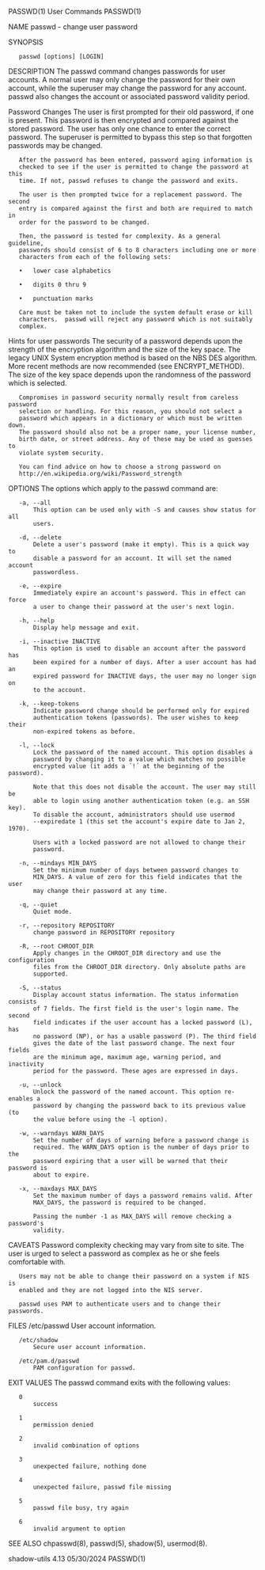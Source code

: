 PASSWD(1)                        User Commands                       PASSWD(1)

NAME
       passwd - change user password

SYNOPSIS

       passwd [options] [LOGIN]

DESCRIPTION
       The passwd command changes passwords for user accounts. A normal user
       may only change the password for their own account, while the superuser
       may change the password for any account.  passwd also changes the
       account or associated password validity period.

   Password Changes
       The user is first prompted for their old password, if one is present.
       This password is then encrypted and compared against the stored
       password. The user has only one chance to enter the correct password.
       The superuser is permitted to bypass this step so that forgotten
       passwords may be changed.

       After the password has been entered, password aging information is
       checked to see if the user is permitted to change the password at this
       time. If not, passwd refuses to change the password and exits.

       The user is then prompted twice for a replacement password. The second
       entry is compared against the first and both are required to match in
       order for the password to be changed.

       Then, the password is tested for complexity. As a general guideline,
       passwords should consist of 6 to 8 characters including one or more
       characters from each of the following sets:

       •   lower case alphabetics

       •   digits 0 thru 9

       •   punctuation marks

       Care must be taken not to include the system default erase or kill
       characters.  passwd will reject any password which is not suitably
       complex.

   Hints for user passwords
       The security of a password depends upon the strength of the encryption
       algorithm and the size of the key space. The legacy UNIX System
       encryption method is based on the NBS DES algorithm. More recent
       methods are now recommended (see ENCRYPT_METHOD). The size of the key
       space depends upon the randomness of the password which is selected.

       Compromises in password security normally result from careless password
       selection or handling. For this reason, you should not select a
       password which appears in a dictionary or which must be written down.
       The password should also not be a proper name, your license number,
       birth date, or street address. Any of these may be used as guesses to
       violate system security.

       You can find advice on how to choose a strong password on
       http://en.wikipedia.org/wiki/Password_strength

OPTIONS
       The options which apply to the passwd command are:

       -a, --all
           This option can be used only with -S and causes show status for all
           users.

       -d, --delete
           Delete a user's password (make it empty). This is a quick way to
           disable a password for an account. It will set the named account
           passwordless.

       -e, --expire
           Immediately expire an account's password. This in effect can force
           a user to change their password at the user's next login.

       -h, --help
           Display help message and exit.

       -i, --inactive INACTIVE
           This option is used to disable an account after the password has
           been expired for a number of days. After a user account has had an
           expired password for INACTIVE days, the user may no longer sign on
           to the account.

       -k, --keep-tokens
           Indicate password change should be performed only for expired
           authentication tokens (passwords). The user wishes to keep their
           non-expired tokens as before.

       -l, --lock
           Lock the password of the named account. This option disables a
           password by changing it to a value which matches no possible
           encrypted value (it adds a ´!´ at the beginning of the password).

           Note that this does not disable the account. The user may still be
           able to login using another authentication token (e.g. an SSH key).
           To disable the account, administrators should use usermod
           --expiredate 1 (this set the account's expire date to Jan 2, 1970).

           Users with a locked password are not allowed to change their
           password.

       -n, --mindays MIN_DAYS
           Set the minimum number of days between password changes to
           MIN_DAYS. A value of zero for this field indicates that the user
           may change their password at any time.

       -q, --quiet
           Quiet mode.

       -r, --repository REPOSITORY
           change password in REPOSITORY repository

       -R, --root CHROOT_DIR
           Apply changes in the CHROOT_DIR directory and use the configuration
           files from the CHROOT_DIR directory. Only absolute paths are
           supported.

       -S, --status
           Display account status information. The status information consists
           of 7 fields. The first field is the user's login name. The second
           field indicates if the user account has a locked password (L), has
           no password (NP), or has a usable password (P). The third field
           gives the date of the last password change. The next four fields
           are the minimum age, maximum age, warning period, and inactivity
           period for the password. These ages are expressed in days.

       -u, --unlock
           Unlock the password of the named account. This option re-enables a
           password by changing the password back to its previous value (to
           the value before using the -l option).

       -w, --warndays WARN_DAYS
           Set the number of days of warning before a password change is
           required. The WARN_DAYS option is the number of days prior to the
           password expiring that a user will be warned that their password is
           about to expire.

       -x, --maxdays MAX_DAYS
           Set the maximum number of days a password remains valid. After
           MAX_DAYS, the password is required to be changed.

           Passing the number -1 as MAX_DAYS will remove checking a password's
           validity.

CAVEATS
       Password complexity checking may vary from site to site. The user is
       urged to select a password as complex as he or she feels comfortable
       with.

       Users may not be able to change their password on a system if NIS is
       enabled and they are not logged into the NIS server.

       passwd uses PAM to authenticate users and to change their passwords.

FILES
       /etc/passwd
           User account information.

       /etc/shadow
           Secure user account information.

       /etc/pam.d/passwd
           PAM configuration for passwd.

EXIT VALUES
       The passwd command exits with the following values:

       0
           success

       1
           permission denied

       2
           invalid combination of options

       3
           unexpected failure, nothing done

       4
           unexpected failure, passwd file missing

       5
           passwd file busy, try again

       6
           invalid argument to option

SEE ALSO
       chpasswd(8), passwd(5), shadow(5), usermod(8).

shadow-utils 4.13                 05/30/2024                         PASSWD(1)
